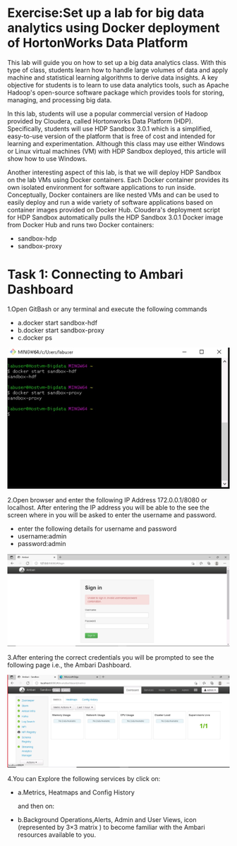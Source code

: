 # Exercise:Set up a lab for big data analytics using Docker deployment of HortonWorks Data Platform
This lab will guide you on how to set up a big data analytics class. With this type of class, students learn how to handle large volumes of data and apply machine and statistical learning algorithms to derive data insights. A key objective for students is to learn to use data analytics tools, such as Apache Hadoop's open-source software package which provides tools for storing, managing, and processing big data.

In this lab, students will use a popular commercial version of Hadoop provided by Cloudera, called Hortonworks Data Platform (HDP). Specifically, students will use HDP Sandbox 3.0.1 which is a simplified, easy-to-use version of the platform that is free of cost and intended for learning and experimentation. Although this class may use either Windows or Linux virtual machines (VM) with HDP Sandbox deployed, this article will show how to use Windows.

Another interesting aspect of this lab, is that we will deploy HDP Sandbox on the lab VMs using Docker containers. Each Docker container provides its own isolated environment for software applications to run inside. Conceptually, Docker containers are like nested VMs and can be used to easily deploy and run a wide variety of software applications based on container images provided on Docker Hub. Cloudera's deployment script for HDP Sandbox automatically pulls the HDP Sandbox 3.0.1 Docker image from Docker Hub and runs two Docker containers:

   - sandbox-hdp
   - sandbox-proxy

# Task 1: Connecting to Ambari Dashboard

1.Open GitBash or any terminal and execute the following commands
   
   - a.docker start sandbox-hdf
   - b.docker start sandbox-proxy
   - c.docker ps
   
 ![](Media/screenshot1.jpg)
   
 2.Open browser and enter the following IP Address 172.0.0.1/8080 or localhost. After entering the IP address you will be able to the see the screen where in you will be        asked to enter the username and password.
 
   - enter the following details for username and password
   - username:admin
   - password:admin
  
 ![](Media/screenshot2.jpg)
 
 3.After entering the correct credentials you will be prompted to see the following page i.e., the Ambari Dashboard.
 
 ![](Media/screenshot3.jpg)
  
 4.You can Explore the following services by click on:

   - a.Metrics, Heatmaps and Config History

     and then on:

   - b.Background Operations,Alerts, Admin and User Views, icon (represented by 3×3 matrix ) to become familiar with the Ambari resources available to you.
